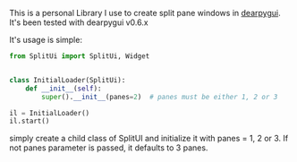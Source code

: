This is a personal Library I use to create split pane windows in [dearpygui](https://github.com/hoffstadt/DearPyGui).
It's been tested with dearpygui v0.6.x

It's usage is simple:
```python
from SplitUi import SplitUi, Widget


class InitialLoader(SplitUi):
    def __init__(self):
        super().__init__(panes=2)  # panes must be either 1, 2 or 3

il = InitialLoader()
il.start()
```

simply create a child class of SplitUI and initialize it with panes = 1, 2 or 3.
If not panes parameter is passed, it defaults to 3 panes.
